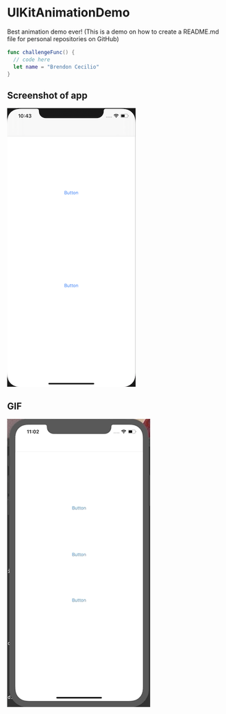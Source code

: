 # UIKitAnimationDemo

Best animation demo ever! (This is a demo on how to create a README.md file for personal repositories on GitHub)

```swift 
func challengeFunc() {
  // code here
  let name = "Brendon Cecilio"
}
```

## Screenshot of app

![home screen](Assests/homescreen1.png)

## GIF

![gif](Assests/app.gif)
